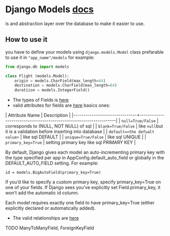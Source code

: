 # Django Models [docs](https://docs.djangoproject.com/en/3.2/ref/models/)
is and abstraction layer over the database to make it easier to use.

## How to use it
you have to define your models using `django.models.Model` class prefarable to use it in `"app_name"/models` for example: 
```python
from django.db import models

class Flight (models.Model):
    origin = models.CharField(max_length=64)
    destination = models.CharField(max_length=64)
    duratiion = models.IntegerField()

```
* The types of Fields is [here](https://docs.djangoproject.com/en/3.2/ref/models/fields/#field-types)
* valid attributes for fields are [here](https://docs.djangoproject.com/en/3.2/topics/db/models/#field-options) basics ones:

| Attribute Name                | Description                                                      |
|-------------------------------+------------------------------------------------------------------|
| `null=True/False`             | corresponds to (NULL, NOT NULL) of sql                           |
| `blank=True/False`            | like `null`but it is a validation before inserting into database |
| `default=<the defualt value>` | like sql DEFAULT                                                 |
| `unique=True/False`           | like sql UNIQUE                                                  |
| `primary_key=True`            | setting primary key like sql PRIMARY KEY                            |

By default, Django gives each model an auto-incrementing primary key with the type specified per app in AppConfig.default_auto_field or globally in the DEFAULT_AUTO_FIELD setting. For example:
```pyton
id = models.BigAutoField(primary_key=True)
```
If you’d like to specify a custom primary key, specify primary_key=True on one of your fields. If Django sees you’ve explicitly set Field.primary_key, it won’t add the automatic id column.

Each model requires exactly one field to have primary_key=True (either explicitly declared or automatically added).

* The valid relationships are [here ](https://docs.djangoproject.com/en/3.2/topics/db/models/#relationships)

TODO ManyToManyField, ForeignKeyField
